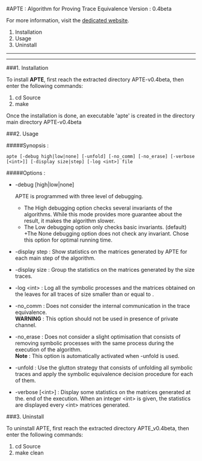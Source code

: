 #APTE : Algorithm for Proving Trace Equivalence
Version : 0.4beta

For more information, visit the [dedicated website](http://projects.lsv.ens-cachan.fr/APTE/).


1. Installation
2. Usage 
3. Uninstall

********************************
********************************

###1. Installation

To install **APTE**, first reach the extracted directory APTE-v0.4beta, then enter the following commands:

1. cd Source
2. make

Once the installation is done, an executable 'apte' is created in the directory main directory APTE-v0.4beta

###2. Usage

#####Synopsis :

	apte [-debug high|low|none] [-unfold] [-no_comm] [-no_erase] [-verbose [<int>]] [-display size|step] [-log <int>] file

#####Options :

- -debug [high|low|none]

    APTE is programmed with three level of debugging.
    + The High debugging option checks several invariants of the algorithms. While this mode provides more guarantee about the result, it makes the algorithm slower.
    + The Low debugging option only checks basic invariants. (default) 
    +The None debugging option does not check any invariant. Chose this option for optimal running time.

- -display step : Show statistics on the matrices generated by APTE for each main step of the algorithm.

- -display size : Group the statistics on the matrices generated by the size traces.

- -log &lt;int&gt; : Log all the symbolic processes and the matrices obtained on the leaves for all traces of size smaller than or equal to <int>.

- -no_comm : Does not consider the internal communication in the trace equivalence.  
**WARNING** : This option should not be used in presence of private channel.

- -no_erase : Does not consider a slight optimisation that consists of removing symbolic processes with the same process during the execution of the algorithm.  
**Note** : This option is automatically activated when -unfold is used.

- -unfold : Use the glutton strategy that consists of unfolding all symbolic traces
          and apply the symbolic equivalence decision procedure for each of them.

- -verbose [&lt;int&gt;] : Display some statistics on the matrices generated at the.
          end of the execution. When an integer &lt;int&gt; is given, the statistics are displayed
          every &lt;int&gt; matrices generated.

###3. Uninstall

To uninstall APTE, first reach the extracted directory APTE_v0.4beta, then enter the following commands:

1. cd Source
2. make clean
